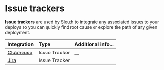 # Issue trackers

**Issue trackers** are used by Sleuth to integrate any associated issues to your deploys so you can quickly find root cause or explore the path of any given deployment. 

| Integration | Type | Additional info... |
| :--- | :--- | :--- |
| [Clubhouse](clubhouse.md) | Issue Tracker | \_\_ |
| [Jira](jira.md) | Issue Tracker |  |

